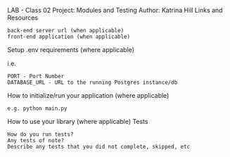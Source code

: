 
LAB - Class 02
Project: Modules and Testing
Author: Katrina Hill
Links and Resources

    back-end server url (when applicable)
    front-end application (when applicable)

Setup
.env requirements (where applicable)

i.e.

    PORT - Port Number
    DATABASE_URL - URL to the running Postgres instance/db

How to initialize/run your application (where applicable)

    e.g. python main.py

How to use your library (where applicable)
Tests

    How do you run tests?
    Any tests of note?
    Describe any tests that you did not complete, skipped, etc

